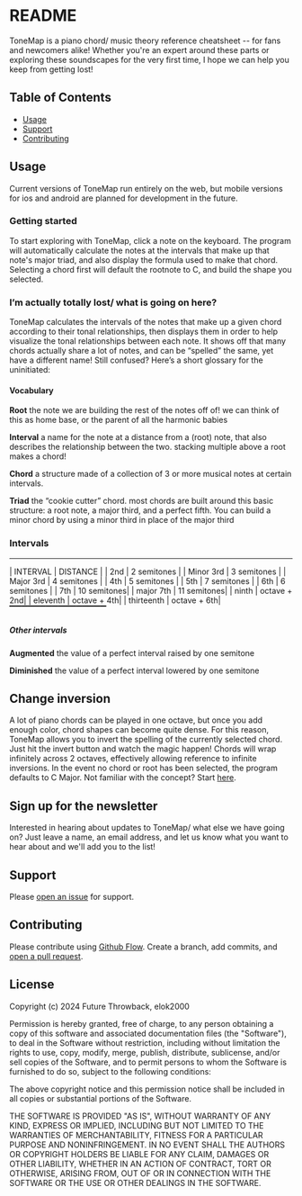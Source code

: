 # README

ToneMap is a piano chord/ music theory reference cheatsheet -- for fans and newcomers alike! Whether you're an expert around these parts or exploring these soundscapes for the very first time, I hope we can help you keep from getting lost!

## Table of Contents

- [Usage](#usage)
- [Support](#support)
- [Contributing](#contributing) 

## Usage

Current versions of ToneMap run entirely on the web, but mobile versions for ios and android are planned for development in the future. 

### Getting started
To start exploring with ToneMap, click a note on the keyboard. The program will automatically calculate the notes at the intervals that make up that note's major triad, and also display the formula used to make that chord. Selecting a chord first will default the rootnote to C, and build the shape you selected. 

### I’m actually totally lost/ what is going on here?
ToneMap calculates the intervals of the notes that make up a given chord according to their tonal relationships, then displays them in order to help visualize the tonal relationships between each note. It shows off that many chords actually share a lot of notes, and can be “spelled” the same, yet have a different name! Still confused? Here’s a short glossary for the uninitiated:

#### Vocabulary

**Root**
the note we are building the rest of the notes off of! we can think of this as home base, or the parent of all the harmonic babies

**Interval**
a name for the note at a distance from a (root) note, that also describes the relationship between the two. stacking multiple above a root makes a chord!

**Chord**
a structure made of a collection of 3 or more musical notes at certain intervals.

**Triad**
the “cookie cutter” chord. most chords are built around this basic structure: a root note, a major third, and a perfect fifth. You can build a minor chord by using a minor third in place of the major third

### Intervals
_____________________________
| INTERVAL    | DISTANCE    |
| 2nd         | 2 semitones |
| Minor 3rd   | 3 semitones |
| Major 3rd   | 4 semitones |
| 4th         | 5 semitones |
| 5th         | 7 semitones |
| 6th         | 6 semitones |
| 7th         | 10 semitones|
| major 7th   | 11 semitones|
| ninth       | octave + 2nd|
| eleventh    | octave + 4th|
| thirteenth  | octave + 6th|
▔▔▔▔▔▔▔▔▔▔▔▔▔▔▔▔
##### Other intervals

**Augmented**
the value of a perfect interval raised by one semitone

**Diminished**
the value of a perfect interval lowered by one semitone

## Change inversion
A lot of piano chords can be played in one octave, but once you add enough color, chord shapes can become quite dense. For this reason, ToneMap allows you to invert the spelling of the currently selected chord. Just hit the invert button and watch the magic happen! Chords will wrap infinitely across 2 octaves, effectively allowing reference to infinite inversions. In the event no chord or root has been selected, the program defaults to C Major. Not familiar with the concept? Start [here](https://en.wikipedia.org/wiki/Inversion_(music)). 

## Sign up for the newsletter
Interested in hearing about updates to ToneMap/ what else we have going on? Just leave a name, an email address, and let us know what you want to hear about and we'll add you to the list! 

## Support

Please [open an issue](https://github.com/elokthewizard/cs50x-final/issues/new) for support.

## Contributing

Please contribute using [Github Flow](https://guides.github.com/introduction/flow/). Create a branch, add commits, and [open a pull request](https://github.com/elokthewizard/cs50x-final/compare/).

## License

Copyright (c) 2024 Future Throwback, elok2000

Permission is hereby granted, free of charge, to any person obtaining a copy of this software and associated documentation files (the "Software"), to deal in the Software without restriction, including without limitation the rights to use, copy, modify, merge, publish, distribute, sublicense, and/or sell copies of the Software, and to permit persons to whom the Software is furnished to do so, subject to the following conditions:

The above copyright notice and this permission notice shall be included in all copies or substantial portions of the Software.

THE SOFTWARE IS PROVIDED "AS IS", WITHOUT WARRANTY OF ANY KIND, EXPRESS OR IMPLIED, INCLUDING BUT NOT LIMITED TO THE WARRANTIES OF MERCHANTABILITY, FITNESS FOR A PARTICULAR PURPOSE AND NONINFRINGEMENT. IN NO EVENT SHALL THE AUTHORS OR COPYRIGHT HOLDERS BE LIABLE FOR ANY CLAIM, DAMAGES OR OTHER LIABILITY, WHETHER IN AN ACTION OF CONTRACT, TORT OR OTHERWISE, ARISING FROM, OUT OF OR IN CONNECTION WITH THE SOFTWARE OR THE USE OR OTHER DEALINGS IN THE SOFTWARE.